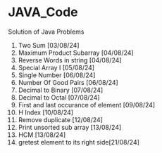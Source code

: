 # JAVA_Code
Solution of Java Problems 
 1. Two Sum [03/08/24]
 2. Maximum Product Subarray [04/08/24]
 3. Reverse Words in string [04/08/24]
 4. Special Array I [05/08/24]
 5. Single Number [06/08/24]
 6. Number Of Good Pairs [06/08/24] 
 7. Decimal to Binary [07/08/24]
 8. Decimal to Octal [07/08/24]
 9. First and last occurance of element [09/08/24]
10. H Index [10/08/24]
11. Remove duplicate [12/08/24]
12. Print unsorted sub array [13/08/24] 
13. HCM [13/08/24]
14. gretest element to its right side[21/08/24]
